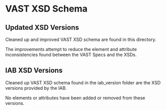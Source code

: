 # VAST XSD Schema

## Updated XSD Versions

Cleaned up and improved VAST XSD schema are found in this directory. 

The improvements attempt to reduce the element and attribute inconsistencies found between the VAST Specs and the XSDs.

## IAB XSD Versions

Cleaned up VAST XSD schema found in the iab_version folder are the XSD versions provided by the IAB. 

No elements or attributes have been added or removed from these versions.